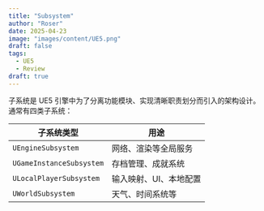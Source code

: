 ```yaml
---
title: "Subsystem"
author: "Roser"
date: 2025-04-23
image: "images/content/UE5.png"
draft: false
tags:
  - UE5
  - Review
draft: true
---
```

子系统是 UE5 引擎中为了分离功能模块、实现清晰职责划分而引入的架构设计。通常有四类子系统：

| 子系统类型                    | 用途           |
| ------------------------ | ------------ |
| `UEngineSubsystem`       | 网络、渲染等全局服务   |
| `UGameInstanceSubsystem` | 存档管理、成就系统    |
| `ULocalPlayerSubsystem`  | 输入映射、UI、本地配置 |
| `UWorldSubsystem`        | 天气、时间系统等     |
